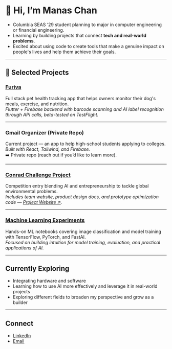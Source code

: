 # 👋 Hi, I’m Manas Chan

- Columbia SEAS ‘29 student planning to major in computer engineering or financial engineering.  
- Learning by building projects that connect **tech and real-world problems**.  
- Excited about using code to create tools that make a genuine impact on people's lives and help them achieve their goals.

---

## 📌 Selected Projects

### [Furiva](https://github.com/goatchan28/pet_health_ai)
Full stack pet health tracking app that helps owners monitor their dog's meals, exercise, and nutrition.  
*Flutter + Firebase backend with barcode scanning and AI label recognition through API calls, beta-tested on TestFlight.*

---

### Gmail Organizer (Private Repo)
Current project — an app to help high-school students applying to colleges.  
*Built with React, Tailwind, and Firebase.*  
➡️ Private repo (reach out if you’d like to learn more).

---

### [Conrad Challenge Project](https://github.com/goatchan28/conrad_challenge)
Competition entry blending AI and entrepreneurship to tackle global environmental problems.  
*Includes team website, product design docs, and prototype optimization code — [Project Website ↗](https://orpheusenvironmental.wixsite.com/home).*

---

### [Machine Learning Experiments](https://github.com/goatchan28/ml_experiments)
Hands-on ML notebooks covering image classification and model training with TensorFlow, PyTorch, and FastAI.  
*Focused on building intuition for model training, evaluation, and practical applications of AI.*

---

## Currently Exploring
- Integrating hardware and software
- Learning how to use AI more effectively and leverage it in real-world projects  
- Exploring different fields to broaden my perspective and grow as a builder   

---

## Connect
- [LinkedIn](www.linkedin.com/in/manas-chan-049508315)  
- [Email](mc5269@columbia.edu)  
